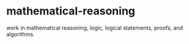 # mathematical-reasoning
work in mathematical reasoning, logic, logical statements, proofs, and algorithms.
